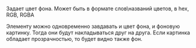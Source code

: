 Задает цвет фона. Может быть в формате слов\названий цветов, в hex, RGB, RGBA

Элементу можно одновременно завдавать и цвет фона, и фоновую картинку. Тогда они будут накладываться друг на друга. Если картинка обладает прозрачностью, то будет видно также фон.